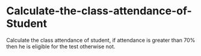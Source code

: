 # Calculate-the-class-attendance-of-Student
Calculate the class attendance of student, if attendance is greater than 70% then he is eligible for the test otherwise not.
